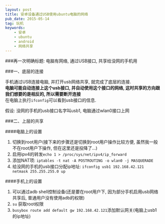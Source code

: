 ```yaml
---
layout: post
title: 安卓设备通过USB使用ubuntu电脑的网络
pub_date: 2015-05-14
tag: 玩机
keywords:
    - 安卓
    - ubuntu
    - android
    - 网络共享
---
```


###再一次明确标题: 电脑有网络, 通过USB接口, 共享给没网的手机用

###一、底层的连接

手机通过USB连接电脑, 并打开usb网络共享, 就完成了底层的连接.    
**电脑可能自动连接上这个usb接口, 并自动使用这个接口的网络, 这时共享的方向跟我们想要的是相反的, 所以需要断开连接**    
在电脑上执行`ifconfig`可以看到usb接口的信息.    
    
假设: 没网的手机的usb接口名字叫usb1, 电脑通过wlan0接口上网     

###二、上层的共享

####电脑上的设置
1. 切换到root用户(接下来的步骤还是切换到root用户操作比较方便, 虽然我一般不在root用户下操作, 但在这里还是投降了...)    
2. 启用ipv4的转发`echo 1 > /proc/sys/net/ipv4/ip_forward`     
3. 添加NAT项: `iptables -t nat -A POSTROUTING -o wlan0 -j MASQUERADE`    
4. 给没网的手机的usb接口分配ip地址: `ifconfig usb1 192.168.42.121 netmask 255.255.255.0 up`    

####手机上的设置
1. 可以通过adb shell控制设备(还是要在root用户下, 因为部分手机启用usb网络共享后, 普通用户没有使用adb的权限)    
2. `su` 获取root权限
3. `busybox route add default gw 192.168.42.121`添加默认网关(电脑上usb1的ip地址)

